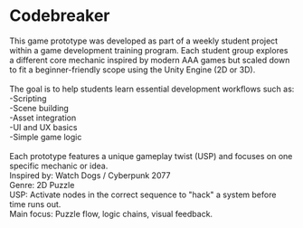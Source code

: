 # Codebreaker<br/>
This game prototype was developed as part of a weekly student project within a game development training program. Each student group explores a different core mechanic inspired by modern AAA games but scaled down to fit a beginner-friendly scope using the Unity Engine (2D or 3D).<br/>
<br/>
The goal is to help students learn essential development workflows such as:<br/>
  -Scripting<br/>
  -Scene building<br/>
  -Asset integration<br/>
  -UI and UX basics<br/>
  -Simple game logic<br/>
<br/>
Each prototype features a unique gameplay twist (USP) and focuses on one specific mechanic or idea.<br/>
Inspired by: Watch Dogs / Cyberpunk 2077<br/>
Genre: 2D Puzzle<br/>
USP: Activate nodes in the correct sequence to "hack" a system before time runs out.<br/>
Main focus: Puzzle flow, logic chains, visual feedback.<br/>
